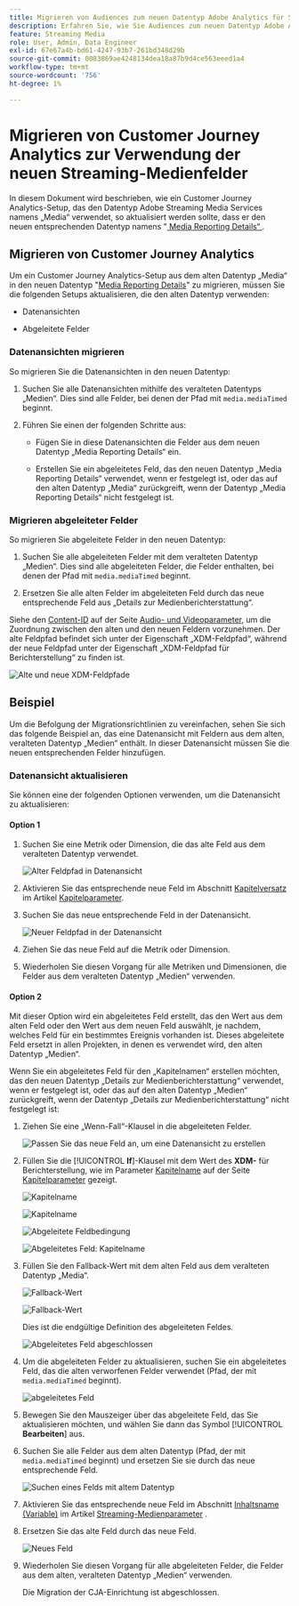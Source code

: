```yaml
---
title: Migrieren von Audiences zum neuen Datentyp Adobe Analytics für Streaming-Medien
description: Erfahren Sie, wie Sie Audiences zum neuen Datentyp Adobe Analytics für Streaming-Medien migrieren.
feature: Streaming Media
role: User, Admin, Data Engineer
exl-id: 67e67a4b-bd61-4247-93b7-261bd348d29b
source-git-commit: 0083869ae4248134dea18a87b9d4ce563eeed1a4
workflow-type: tm+mt
source-wordcount: '756'
ht-degree: 1%

---
```


# Migrieren von Customer Journey Analytics zur Verwendung der neuen Streaming-Medienfelder

In diesem Dokument wird beschrieben, wie ein Customer Journey Analytics-Setup, das den Datentyp Adobe Streaming Media Services namens „Media“ verwendet, so aktualisiert werden sollte, dass er den neuen entsprechenden Datentyp namens &quot;[ Media Reporting Details“ ](https://experienceleague.adobe.com/en/docs/experience-platform/xdm/data-types/media-reporting-details).

## Migrieren von Customer Journey Analytics

Um ein Customer Journey Analytics-Setup aus dem alten Datentyp „Media“ in den neuen Datentyp &quot;[Media Reporting Details](https://experienceleague.adobe.com/en/docs/experience-platform/xdm/data-types/media-reporting-details)&quot; zu migrieren, müssen Sie die folgenden Setups aktualisieren, die den alten Datentyp verwenden:

* Datenansichten

* Abgeleitete Felder

### Datenansichten migrieren

So migrieren Sie die Datenansichten in den neuen Datentyp:

1. Suchen Sie alle Datenansichten mithilfe des veralteten Datentyps „Medien“. Dies sind alle Felder, bei denen der Pfad mit `media.mediaTimed` beginnt.

1. Führen Sie einen der folgenden Schritte aus:

   * Fügen Sie in diese Datenansichten die Felder aus dem neuen Datentyp „Media Reporting Details“ ein.

   * Erstellen Sie ein abgeleitetes Feld, das den neuen Datentyp „Media Reporting Details“ verwendet, wenn er festgelegt ist, oder das auf den alten Datentyp „Media“ zurückgreift, wenn der Datentyp „Media Reporting Details“ nicht festgelegt ist.

### Migrieren abgeleiteter Felder

So migrieren Sie abgeleitete Felder in den neuen Datentyp:

1. Suchen Sie alle abgeleiteten Felder mit dem veralteten Datentyp „Medien“. Dies sind alle abgeleiteten Felder, die Felder enthalten, bei denen der Pfad mit `media.mediaTimed` beginnt.

1. Ersetzen Sie alle alten Felder im abgeleiteten Feld durch das neue entsprechende Feld aus „Details zur Medienberichterstattung“.

Siehe den [Content-ID](https://experienceleague.adobe.com/en/docs/media-analytics/using/implementation/variables/audio-video-parameters#content-id) auf der Seite [Audio- und Videoparameter](https://experienceleague.adobe.com/de/docs/media-analytics/using/implementation/variables/audio-video-parameters), um die Zuordnung zwischen den alten und den neuen Feldern vorzunehmen. Der alte Feldpfad befindet sich unter der Eigenschaft „XDM-Feldpfad“, während der neue Feldpfad unter der Eigenschaft „XDM-Feldpfad für Berichterstellung“ zu finden ist.

![Alte und neue XDM-Feldpfade](assets/field-paths-updated.jpeg)

## Beispiel

Um die Befolgung der Migrationsrichtlinien zu vereinfachen, sehen Sie sich das folgende Beispiel an, das eine Datenansicht mit Feldern aus dem alten, veralteten Datentyp „Medien“ enthält. In dieser Datenansicht müssen Sie die neuen entsprechenden Felder hinzufügen.

### Datenansicht aktualisieren

Sie können eine der folgenden Optionen verwenden, um die Datenansicht zu aktualisieren:

#### Option 1

1. Suchen Sie eine Metrik oder Dimension, die das alte Feld aus dem veralteten Datentyp verwendet.

   ![Alter Feldpfad in Datenansicht](assets/old-field-data-view.jpeg)

1. Aktivieren Sie das entsprechende neue Feld im Abschnitt [Kapitelversatz](https://experienceleague.adobe.com/en/docs/media-analytics/using/implementation/variables/chapter-parameters#chapter-offset) im Artikel [Kapitelparameter](https://experienceleague.adobe.com/de/docs/media-analytics/using/implementation/variables/chapter-parameters).

1. Suchen Sie das neue entsprechende Feld in der Datenansicht.

   ![Neuer Feldpfad in der Datenansicht](assets/new-field-data-view.jpeg)

1. Ziehen Sie das neue Feld auf die Metrik oder Dimension.

1. Wiederholen Sie diesen Vorgang für alle Metriken und Dimensionen, die Felder aus dem veralteten Datentyp „Medien“ verwenden.

#### Option 2

Mit dieser Option wird ein abgeleitetes Feld erstellt, das den Wert aus dem alten Feld oder den Wert aus dem neuen Feld auswählt, je nachdem, welches Feld für ein bestimmtes Ereignis vorhanden ist. Dieses abgeleitete Feld ersetzt in allen Projekten, in denen es verwendet wird, den alten Datentyp „Medien“.

Wenn Sie ein abgeleitetes Feld für den „Kapitelnamen“ erstellen möchten, das den neuen Datentyp „Details zur Medienberichterstattung“ verwendet, wenn er festgelegt ist, oder das auf den alten Datentyp „Medien“ zurückgreift, wenn der Datentyp „Details zur Medienberichterstattung“ nicht festgelegt ist:

1. Ziehen Sie eine „Wenn-Fall“-Klausel in die abgeleiteten Felder.

   ![Passen Sie das neue Feld an, um eine Datenansicht zu erstellen](assets/create-derived-field2.jpeg)

1. Füllen Sie die [!UICONTROL **If**]-Klausel mit dem Wert des **XDM-** für Berichterstellung, wie im Parameter [Kapitelname](https://experienceleague.adobe.com/en/docs/media-analytics/using/implementation/variables/chapter-parameters#chapter-name) auf der Seite [Kapitelparameter](https://experienceleague.adobe.com/de/docs/media-analytics/using/implementation/variables/chapter-parameters) gezeigt.

   ![Kapitelname](assets/chapter-name.jpeg)

   ![Kapitelname](assets/chapter-name2.jpeg)

   ![Abgeleitete Feldbedingung](assets/derived-field-condition.jpeg)

   ![Abgeleitetes Feld: Kapitelname](assets/derived-field-chapter-name.jpeg)

1. Füllen Sie den Fallback-Wert mit dem alten Feld aus dem veralteten Datentyp „Media“.

   ![Fallback-Wert](assets/fallback-value.jpeg)

   ![Fallback-Wert](assets/fallback-value2.jpeg)

   Dies ist die endgültige Definition des abgeleiteten Feldes.

   ![Abgeleitetes Feld abgeschlossen](assets/derived-field-complete.jpeg)

1. Um die abgeleiteten Felder zu aktualisieren, suchen Sie ein abgeleitetes Feld, das die alten verworfenen Felder verwendet (Pfad, der mit `media.mediaTimed` beginnt).

   ![abgeleitetes Feld](assets/old-derived-field.jpeg)

1. Bewegen Sie den Mauszeiger über das abgeleitete Feld, das Sie aktualisieren möchten, und wählen Sie dann das Symbol [!UICONTROL **Bearbeiten**] aus.

1. Suchen Sie alle Felder aus dem alten Datentyp (Pfad, der mit `media.mediaTimed` beginnt) und ersetzen Sie sie durch das neue entsprechende Feld.

   ![Suchen eines Felds mit altem Datentyp](assets/locate-fields-with-old-datatype.jpeg)

1. Aktivieren Sie das entsprechende neue Feld im Abschnitt [Inhaltsname (Variable)](https://experienceleague.adobe.com/en/docs/media-analytics/using/implementation/variables/audio-video-parameters#content-name-variable) im Artikel [Streaming-Medienparameter](https://experienceleague.adobe.com/en/docs/media-analytics/using/implementation/variables/audio-video-parameters#content-name-variable) .

1. Ersetzen Sie das alte Feld durch das neue Feld.

   ![Neues Feld](assets/derived-field-new.jpeg)

1. Wiederholen Sie diesen Vorgang für alle abgeleiteten Felder, die Felder aus dem alten, veralteten Datentyp „Medien“ verwenden.

   Die Migration der CJA-Einrichtung ist abgeschlossen.
